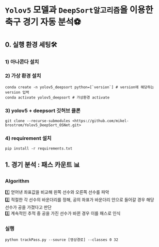# `Yolov5` 모델과 `DeepSort알고리즘`을 이용한 축구 경기 자동 분석⚽

## 0. 실행 환경 세팅🛠
### 1) 아나콘다 설치
### 2) 가상 환경 설치
```
conda create -n yolov5_deepsort python=[`version`] # version에 해당하는 version 입력
conda activate yolov5_deepsort # 가상환경 activate
```
### 3) yolov5 + deepsort 깃허브 클론
```
git clone --recurse-submodules <https://github.com/mikel-brostrom/Yolov5_DeepSort_OSNet.git>
```
### 4) requirement 설치
```
pip install -r requirements.txt
```

## 1. 경기 분석 : 패스 카운트 📊
### Algorithm
1️⃣ 얻어낸 좌표값을 비교해 왼쪽 선수와 오른쪽 선수를 파악<br/>
2️⃣ 적절한 각 선수의 바운더리를 정해, 공의 좌표가 바운더리 안으로 들어갈 경우 해당 선수가 공을 가졌다고 판단<br/>
3️⃣ 계속적인 추적 중 공을 가진 선수가 바뀐 경우 이를 패스로 인식

### 실행
```
python trackPass.py --source [영상경로] --classes 0 32
```
